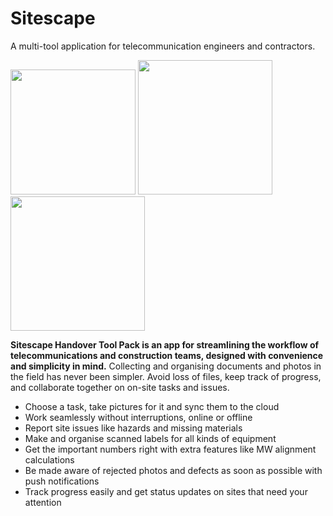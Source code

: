 # Sitescape
A multi-tool application for telecommunication engineers and contractors.



<p float="left">
  <img src="https://i.imgur.com/9frgKdi.png" width="200" />
  <img src="https://i.imgur.com/8DMb8Jz.png" width="215" /> 
  <img src="https://i.imgur.com/40L3yzu.png" width="215" />
</p>

**Sitescape Handover Tool Pack is an app for streamlining the workflow of telecommunications and construction teams, designed with convenience and simplicity in mind.**
Collecting and organising documents and photos in the field has never been simpler. Avoid loss of files, keep track of progress, and collaborate together on on-site tasks and issues.

* Choose a task, take pictures for it and sync them to the cloud
* Work seamlessly without interruptions, online or offline
* Report site issues like hazards and missing materials
* Make and organise scanned labels for all kinds of equipment
* Get the important numbers right with extra features like MW alignment calculations
* Be made aware of rejected photos and defects as soon as possible with push notifications
* Track progress easily and get status updates on sites that need your attention
